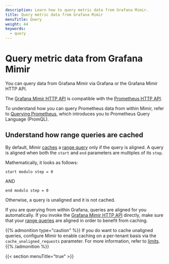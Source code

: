 ```yaml
---
description: Learn how to query metric data from Grafana Mimir.
title: Query metric data from Grafana Mimir
menuTitle: Query
weight: 44
keywords:
  - query
---
```


# Query metric data from Grafana Mimir

You can query data from Grafana Mimir via Grafana or the Grafana Mimir HTTP API.

The [Grafana Mimir HTTP API](https://grafana.com/docs/mimir/latest/references/http-api/) is compatible with the [Prometheus HTTP API](https://prometheus.io/docs/prometheus/latest/querying/api/).

To understand how you can query Prometheus data from within Mimir, refer to [Querying Prometheus](https://prometheus.io/docs/prometheus/latest/querying/basics/), which introduces you to Prometheus Query Language (PromQL).

## Understand how range queries are cached

By default, Mimir [caches](https://grafana.com/docs/mimir/latest/references/architecture/components/query-frontend/#caching) a [range query](https://grafana.com/docs/mimir/latest/references/http-api/#range-query) only if the query is aligned. A query is aligned when both the `start` and `end` parameters are multiples of its `step`.

Mathematically, it looks as follows:

```
start modulo step = 0
```

AND

```
end modulo step = 0
```

Otherwise, a query is unaligned and it is not cached.

If you are querying from within Grafana, queries are aligned for you automatically.
If you invoke the [Grafana Mimir HTTP API](https://grafana.com/docs/mimir/latest/references/http-api/) directly, make sure that your [range queries](https://grafana.com/docs/mimir/latest/references/http-api/#range-query) are aligned in order to benefit from caching.

{{% admonition type="caution" %}}
If you do want to cache unaligned queries, configure Mimir to enable caching on a per-tenant basis via the `cache_unaligned_requests` parameter. For more information, refer to [limits](https://grafana.com/docs/mimir/next/configure/configuration-parameters/#limits).
{{% /admonition %}}

{{< section menuTitle="true" >}}
